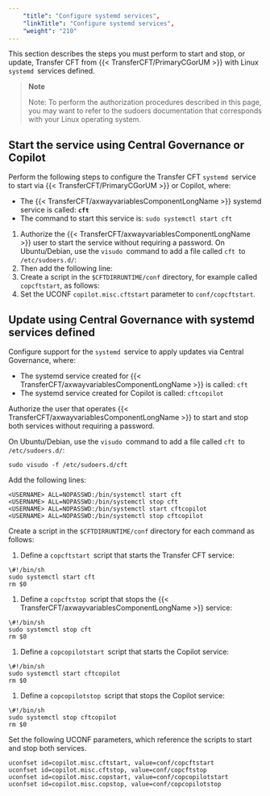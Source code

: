 ```yaml
---
    "title": "Configure systemd services",
    "linkTitle": "Configure systemd services",
    "weight": "210"
---
```

This section describes the steps you must perform to start and stop, or update, Transfer CFT from {{< TransferCFT/PrimaryCGorUM  >}} with Linux `systemd `services defined.

> **Note**
>
> Note: To perform the authorization procedures described in this page, you may want to refer to the sudoers documentation that corresponds with your Linux operating system.

Start the service using Central Governance or Copilot
-----------------------------------------------------

Perform the following steps to configure the Transfer CFT `systemd `service to start via {{< TransferCFT/PrimaryCGorUM  >}} or Copilot, where:

- The {{< TransferCFT/axwayvariablesComponentLongName  >}} systemd service is called: **`cft`**
- The command to start this service is: `sudo systemctl start cft`

1. Authorize the {{< TransferCFT/axwayvariablesComponentLongName  >}} user to start the service without requiring a password. On Ubuntu/Debian, use the `visudo `command to add a file called `cft `to `/etc/sudoers.d/`:
1. Then add the following line:
1. Create a script in the `$CFTDIRRUNTIME/conf` directory, for example called `copcftstart`, as follows:
1. Set the UCONF `copilot.misc.cftstart` parameter to `conf/copcftstart`.

Update using Central Governance with systemd services defined
-------------------------------------------------------------

Configure support for the `systemd `service to apply updates via Central Governance, where:

- The systemd service created for {{< TransferCFT/axwayvariablesComponentLongName  >}} is called: `cft`
- The systemd service created for Copilot is called: `cftcopilot`

Authorize the user that operates {{< TransferCFT/axwayvariablesComponentLongName  >}} to start and stop both services without requiring a password.

On Ubuntu/Debian, use the `visudo `command to add a file called `cft `to `/etc/sudoers.d/`:

```
sudo visudo -f /etc/sudoers.d/cft
```

Add the following lines:

```
<USERNAME> ALL=NOPASSWD:/bin/systemctl start cft
<USERNAME> ALL=NOPASSWD:/bin/systemctl stop cft
<USERNAME> ALL=NOPASSWD:/bin/systemctl start cftcopilot
<USERNAME> ALL=NOPASSWD:/bin/systemctl stop cftcopilot
```

Create a script in the `$CFTDIRRUNTIME/conf` directory for each command as follows:

1. Define a `copcftstart `script that starts the Transfer CFT service:

```
\#!/bin/sh
sudo systemctl start cft
rm $0
```

1. Define a `copcftstop `script that stops the {{< TransferCFT/axwayvariablesComponentLongName  >}} service:

```
\#!/bin/sh
sudo systemctl stop cft
rm $0
```

1. Define a `copcopilotstart `script that starts the Copilot service:

```
\#!/bin/sh
sudo systemctl start cftcopilot
rm $0
```

1. Define a `copcopilotstop `script that stops the Copilot service:

```
\#!/bin/sh
sudo systemctl stop cftcopilot
rm $0
```

Set the following UCONF parameters, which reference the scripts to start and stop both services.

```
uconfset id=copilot.misc.cftstart, value=conf/copcftstart
uconfset id=copilot.misc.cftstop, value=conf/copcftstop
uconfset id=copilot.misc.copstart, value=conf/copcopilotstart
uconfset id=copilot.misc.copstop, value=conf/copcopilotstop
```
